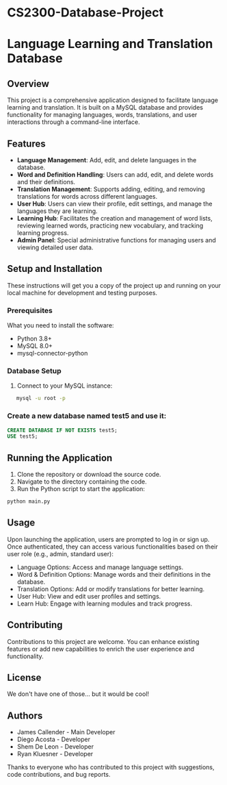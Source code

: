 # CS2300-Database-Project

# Language Learning and Translation Database

## Overview
This project is a comprehensive application designed to facilitate language learning and translation. It is built on a MySQL database and provides functionality for managing languages, words, translations, and user interactions through a command-line interface.

## Features
- **Language Management**: Add, edit, and delete languages in the database.
- **Word and Definition Handling**: Users can add, edit, and delete words and their definitions.
- **Translation Management**: Supports adding, editing, and removing translations for words across different languages.
- **User Hub**: Users can view their profile, edit settings, and manage the languages they are learning.
- **Learning Hub**: Facilitates the creation and management of word lists, reviewing learned words, practicing new vocabulary, and tracking learning progress.
- **Admin Panel**: Special administrative functions for managing users and viewing detailed user data.

## Setup and Installation

These instructions will get you a copy of the project up and running on your local machine for development and testing purposes.

### Prerequisites

What you need to install the software:

- Python 3.8+
- MySQL 8.0+
- mysql-connector-python

### Database Setup
1. Connect to your MySQL instance:
```bash
   mysql -u root -p
   ```

### Create a new database named test5 and use it:

```sql
CREATE DATABASE IF NOT EXISTS test5;
USE test5;
```
## Running the Application
1. Clone the repository or download the source code.
2. Navigate to the directory containing the code.
3. Run the Python script to start the application:
```bash
python main.py
```
## Usage
Upon launching the application, users are prompted to log in or sign up. Once authenticated, they can access various functionalities based on their user role (e.g., admin, standard user):

- Language Options: Access and manage language settings.
- Word & Definition Options: Manage words and their definitions in the database.
- Translation Options: Add or modify translations for better learning.
- User Hub: View and edit user profiles and settings.
- Learn Hub: Engage with learning modules and track progress.

## Contributing
Contributions to this project are welcome. You can enhance existing features or add new capabilities to enrich the user experience and functionality.

## License
We don't have one of those... but it would be cool!

## Authors
- James Callender - Main Developer
- Diego Acosta - Developer
- Shem De Leon - Developer
- Ryan Kluesner - Developer

Thanks to everyone who has contributed to this project with suggestions, code contributions, and bug reports.
